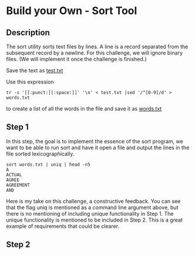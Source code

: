 # Build your Own - Sort Tool

## Description
The sort utility sorts text files by lines. A line is a record separated from the subsequent record by a newline.
For this challenge, we will ignore binary files. (We will implement it once the challenge is finished.)

Save the text as [test.txt](test.txt)

Use this expression
``` 
tr -s '[[:punct:][:space:]]' '\n' < test.txt |sed '/^[0-9]/d' > words.txt
```
to create a list of all the words in the file and save it as [words.txt](./words.txt)

## Step 1
In this step, the goal is to implement the essence of the sort program, we want to be able to run sort and have it open a file and output the lines in the
file sorted lexicographically.

```
sort words.txt | uniq | head -n5
A
ACTUAL
AGREE
AGREEMENT
AND
```
Here is my take on this challenge, a constructive feedback. You can see that the flag uniq is mentioned as a command line argument above, but
there is no mentioning of including unique functionality in Step 1. The unique functionality is mentioned to be included in Step 2. This is a great example of requirements
that could be clearer.

## Step 2


